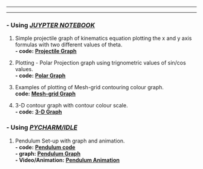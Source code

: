 ---------
-----------


### - Using <EM><U> JUYPTER NOTEBOOK</U></EM>

1. Simple projectile graph of kinematics equation plotting the x and y axis formulas with two different values of theta.
<br> <b> - code:</b> <a href="https://github.com/SumaAcharya/Graphs-/blob/main/ProjectleGraph.ipynb"> <u><b> Projectile Graph </b></u> </a>


2. Plotting - Polar Projection graph using trignometric values of sin/cos values.
<br> <b> - code:</b> <a href="https://github.com/SumaAcharya/Graphs-/blob/main/polarprojection.ipynb"> <u> <b>Polar Graph </b></u> </a>

3. Examples of plotting of Mesh-grid contouring colour graph.
<br> <b> code:</b> <a href="https://github.com/SumaAcharya/Graphs-/blob/main/meshgridgraphs.ipynb"> <u><b> Mesh-grid Graph</b> </u> </a>

4. 3-D contour graph with contour colour scale.
<br> <b> - code:</b> <a href="https://github.com/SumaAcharya/Graphs-/blob/main/3DPlotGraph.ipynb"> <u><b> 3-D Graph </b></u> </a>


### - Using <EM><U> PYCHARM/IDLE</U></EM>


1. Pendulum Set-up with graph and animation.
   <br> <b> - code:</b> <a href="https://github.com/SumaAcharya/Pendulum-Animation/blob/main/main.py"> <u><b> Pendulum code </b></u> </a>
   <br> <b> - graph:</b> <a href="https://github.com/SumaAcharya/Pendulum-Animation/blob/main/graph%20pendulum.png"> <u><b> Pendulum Graph </b></u> </a>
 <br> <b> - Video/Animation:</b> <a href="https://github.com/SumaAcharya/Pendulum-Animation/blob/main/%20recording.mov"> <u><b> Pendulum Animation </b></u> </a>
 
